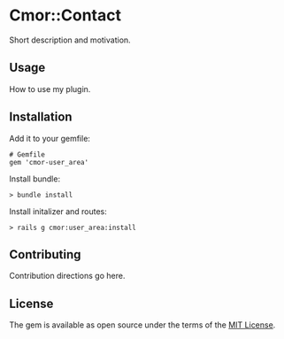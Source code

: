 # Cmor::Contact

Short description and motivation.

## Usage
How to use my plugin.

## Installation

Add it to your gemfile:

    # Gemfile
    gem 'cmor-user_area'

Install bundle:

    > bundle install

Install initalizer and routes:

    > rails g cmor:user_area:install

## Contributing
Contribution directions go here.

## License
The gem is available as open source under the terms of the [MIT License](https://opensource.org/licenses/MIT).
